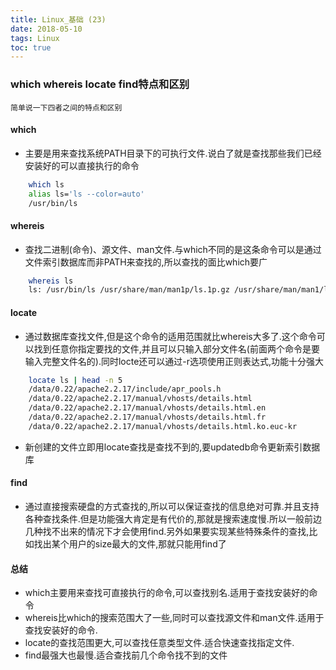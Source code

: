 ```yaml
---
title: Linux_基础 (23)
date: 2018-05-10
tags: Linux
toc: true
---
```


### which whereis locate find特点和区别
    简单说一下四者之间的特点和区别

<!-- more -->

#### which
- 主要是用来查找系统PATH目录下的可执行文件.说白了就是查找那些我们已经安装好的可以直接执行的命令
```bash
    which ls
    alias ls='ls --color=auto'
	/usr/bin/ls
```

#### whereis
- 查找二进制(命令)、源文件、man文件.与which不同的是这条命令可以是通过文件索引数据库而非PATH来查找的,所以查找的面比which要广
```bash
    whereis ls
    ls: /usr/bin/ls /usr/share/man/man1p/ls.1p.gz /usr/share/man/man1/ls.1.gz
```

#### locate
- 通过数据库查找文件,但是这个命令的适用范围就比whereis大多了.这个命令可以找到任意你指定要找的文件,并且可以只输入部分文件名(前面两个命令是要输入完整文件名的).同时locte还可以通过-r选项使用正则表达式,功能十分强大
```bash
    locate ls | head -n 5
    /data/0.22/apache2.2.17/include/apr_pools.h
    /data/0.22/apache2.2.17/manual/vhosts/details.html
    /data/0.22/apache2.2.17/manual/vhosts/details.html.en
    /data/0.22/apache2.2.17/manual/vhosts/details.html.fr
    /data/0.22/apache2.2.17/manual/vhosts/details.html.ko.euc-kr
```
- 新创建的文件立即用locate查找是查找不到的,要updatedb命令更新索引数据库

#### find
- 通过直接搜索硬盘的方式查找的,所以可以保证查找的信息绝对可靠.并且支持各种查找条件.但是功能强大肯定是有代价的,那就是搜索速度慢.所以一般前边几种找不出来的情况下才会使用find.另外如果要实现某些特殊条件的查找,比如找出某个用户的size最大的文件,那就只能用find了

#### 总结
- which主要用来查找可直接执行的命令,可以查找别名.适用于查找安装好的命令
- whereis比which的搜索范围大了一些,同时可以查找源文件和man文件.适用于查找安装好的命令.
- locate的查找范围更大,可以查找任意类型文件.适合快速查找指定文件.
- find最强大也最慢.适合查找前几个命令找不到的文件